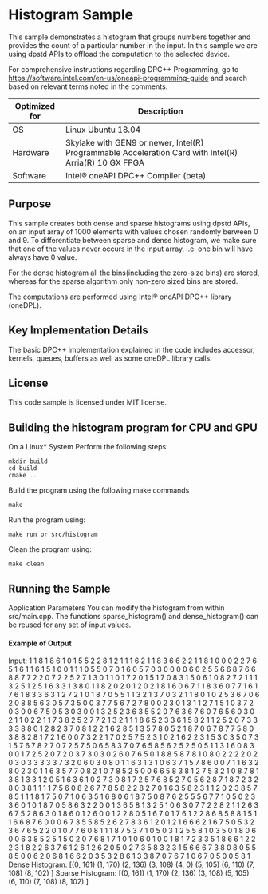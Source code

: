 # Histogram Sample

This sample demonstrates a histogram that groups numbers together and provides the count of a particular number in the input. In this sample we are using dpstd APIs to offload the computation to the selected device.

For comprehensive instructions regarding DPC++ Programming, go to https://software.intel.com/en-us/oneapi-programming-guide and search based on relevant terms noted in the comments.

| Optimized for                   | Description                                                                                          |
|---------------------------------|------------------------------------------------------------------------------------------------------|
| OS                              | Linux Ubuntu 18.04                                                                                   |
| Hardware                        | Skylake with GEN9 or newer, Intel(R) Programmable Acceleration Card with Intel(R) Arria(R) 10 GX FPGA|
| Software                        | Intel® oneAPI DPC++ Compiler (beta)                                                                  |


## Purpose
This sample creates both dense and sparse histograms using dpstd APIs, on an input array of 1000 elements with values chosen randomly berween 0 and 9. To differentiate between sparse and dense histogram, we make sure that one of the values never occurs in the input array, i.e. one bin will have always have 0 value.

For the dense histogram all the bins(including the zero-size bins) are stored, whereas for the sparse algorithm only non-zero sized bins are stored.

The computations are performed using Intel® oneAPI DPC++ library (oneDPL).

## Key Implementation Details
The basic DPC++ implementation explained in the code includes accessor,
kernels, queues, buffers as well as some oneDPL library calls.

## License

This code sample is licensed under MIT license.

## Building the histogram program for CPU and GPU
On a Linux* System
Perform the following steps:

```
mkdir build
cd build
cmake ..
```

Build the program using the following make commands
```
make
```

Run the program using:
```
make run or src/histogram
```

Clean the program using:
```
make clean
```
## Running the Sample

Application Parameters
You can modify the histogram from within src/main.cpp. The functions sparse_histogram() and dense_histogram() can be reused for any set of input values.

#### Example of Output

Input:
1 1 8 1 8 6 1 0 1 5 5 2 2 8 1 2 1 1 1 6 2 1 1 8 3 6 6 2 2 1 1 8 1 0 0 0 2 2 7 6 5 1 6 1 1 6 1 5 1 0 0 1 1 1 0 5 5 0 7 0 1 6 0 5 7 0 3 0 0 0 0 6 0 2 5 5 6 6 8 7 6 6 8 8 7 7 2 2 0 7 2 2 5 2 7 1 3 0 1 1 0 1 7 2 0 1 5 1 7 0 8 3 1 5 0 6 1 0 8 2 7 2 1 1 1 3 2 5 1 2 5 1 6 3 3 1 3 8 0 1 1 8 2 0 2 0 1 2 0 2 1 8 1 6 0 6 7 1 1 8 3 6 0 7 7 1 6 1 7 6 1 8 3 3 6 3 1 2 7 2 1 0 1 8 7 0 5 5 1 1 3 2 1 3 7 0 3 2 1 1 8 0 1 0 2 5 3 6 7 0 6 2 0 8 8 5 6 3 0 5 7 3 5 0 0 3 7 7 5 6 7 2 7 8 0 0 2 3 0 1 3 1 1 2 7 1 5 1 0 3 7 2 0 3 0 0 6 7 5 0 5 3 0 3 0 0 1 3 2 5 2 3 6 3 5 5 2 0 7 6 3 6 7 6 0 7 6 5 6 0 3 0 2 1 1 0 2 2 1 1 7 3 8 2 5 2 7 7 2 1 3 2 1 1 1 8 6 5 2 3 3 6 1 5 8 2 1 1 2 5 2 0 7 3 3 3 3 8 8 0 1 2 8 2 3 7 0 8 1 2 2 1 6 2 8 5 1 3 5 7 8 0 5 2 1 8 7 0 6 7 8 7 7 5 8 0 3 8 8 2 8 1 7 2 1 6 0 0 7 3 2 2 1 7 0 2 5 7 5 2 3 1 0 2 1 6 2 2 3 1 5 3 0 3 5 0 7 3 1 5 7 6 7 8 2 7 0 7 2 5 7 5 0 6 5 8 3 7 0 7 6 5 8 5 6 2 5 2 5 0 5 1 1 3 1 6 0 8 3 0 0 1 7 2 5 2 0 7 2 0 3 7 3 0 3 0 2 6 0 7 6 5 0 1 8 8 5 8 7 8 1 0 8 0 2 2 2 2 0 2 0 3 0 3 3 3 3 3 7 3 2 0 6 0 3 0 8 0 1 1 6 3 1 3 1 0 6 3 7 1 5 7 8 6 0 0 7 1 1 6 3 2 8 0 2 3 0 1 1 6 3 5 7 7 0 8 2 1 0 7 8 5 2 5 0 0 6 6 5 8 3 8 1 2 7 5 3 2 1 0 8 7 8 1 3 8 1 3 3 1 2 0 5 1 6 3 6 1 0 2 7 3 0 8 1 7 2 5 7 6 8 5 2 7 0 5 6 2 8 7 1 8 7 2 3 2 8 0 3 8 1 1 1 1 7 5 6 0 8 2 6 7 7 8 5 8 2 2 8 2 7 0 1 6 3 5 8 2 3 1 1 2 0 2 3 8 5 7 8 5 1 1 1 8 1 7 5 0 7 1 0 6 3 5 1 6 8 0 6 1 8 7 5 0 8 7 6 2 5 5 5 6 7 7 1 0 5 0 2 3 3 6 0 1 0 1 8 7 0 5 8 6 3 2 2 0 0 1 3 6 5 8 1 3 2 5 1 0 6 3 0 7 7 2 2 8 2 1 1 2 6 3 6 7 5 2 8 6 3 0 1 8 6 0 1 2 6 0 0 1 2 2 8 0 5 1 6 7 0 1 7 6 1 2 2 8 6 8 5 8 8 1 5 1 1 6 6 8 7 6 0 0 0 6 7 3 5 5 8 5 2 6 2 7 8 3 6 1 2 0 1 2 1 6 6 6 2 1 6 7 5 0 5 3 2 3 6 7 6 5 2 2 0 1 0 7 7 6 0 8 1 1 1 8 7 5 3 7 1 0 5 0 3 1 2 5 5 8 1 0 3 5 0 1 8 0 6 0 0 6 3 8 5 2 5 1 5 0 2 0 7 6 8 1 7 1 0 1 0 6 0 1 0 0 1 8 1 7 2 3 3 5 1 8 6 6 1 2 2 2 3 1 8 2 2 6 3 7 6 1 2 6 1 2 6 2 0 5 0 2 7 3 5 8 3 2 3 1 5 6 6 6 7 3 8 0 8 0 5 5 8 5 0 0 6 2 0 6 8 1 6 6 2 0 3 5 3 2 8 6 1 3 3 8 7 0 7 6 7 1 0 6 7 0 5 0 0 5 8 1
Dense Histogram:
[(0, 161) (1, 170) (2, 136) (3, 108) (4, 0) (5, 105) (6, 110) (7, 108) (8, 102) ]
Sparse Histogram:
[(0, 161) (1, 170) (2, 136) (3, 108) (5, 105) (6, 110) (7, 108) (8, 102) ]

